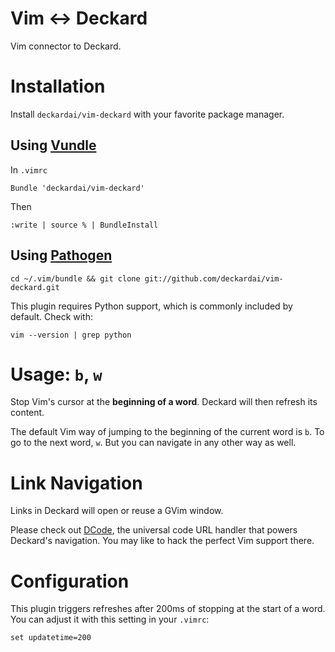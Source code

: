 # Vim <-> Deckard

Vim connector to Deckard.

# Installation

Install `deckardai/vim-deckard` with your favorite package manager.

## Using [Vundle](https://github.com/gmarik/vundle)

In `.vimrc`

    Bundle 'deckardai/vim-deckard'
  
Then

    :write | source % | BundleInstall

## Using [Pathogen](https://github.com/tpope/vim-pathogen)

  `cd ~/.vim/bundle && git clone git://github.com/deckardai/vim-deckard.git`


This plugin requires Python support, which is commonly included by default. Check with: 

    vim --version | grep python

# Usage: `b`, `w`

Stop Vim's cursor at the **beginning of a word**.
Deckard will then refresh its content.

The default Vim way of jumping to the beginning of the current word is `b`. To go to the next word, `w`. But you can navigate in any other way as well.

# Link Navigation

Links in Deckard will open or reuse a GVim window.

Please check out [DCode](https://github.com/deckardai/dcode), the universal
code URL handler that powers Deckard's navigation. You may like to hack the
perfect Vim support there.

# Configuration

This plugin triggers refreshes after 200ms of stopping at the start of a word. You can adjust it with this setting in your `.vimrc`:

    set updatetime=200
